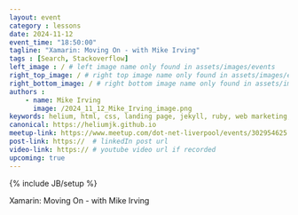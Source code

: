 ```yaml
---
layout: event
category : lessons
date: 2024-11-12
event_time: "18:50:00"
tagline: "Xamarin: Moving On - with Mike Irving"
tags : [Search, Stackoverflow]
left_image : / # left image name only found in assets/images/events
right_top_image: / # right top image name only found in assets/images/events
right_bottom_image: / # right bottom image name only found in assets/images/events
authors : 
    - name: Mike Irving
      image: /2024_11_12_Mike_Irving_image.png
keywords: helium, html, css, landing page, jekyll, ruby, web marketing, advertising
canonical: https://heliumjk.github.io
meetup-link: https://www.meetup.com/dot-net-liverpool/events/302954625
post-link: https://  # linkedIn post url
video-link: https:// # youtube video url if recorded
upcoming: true
---
```

{% include JB/setup %}


Xamarin: Moving On - with Mike Irving